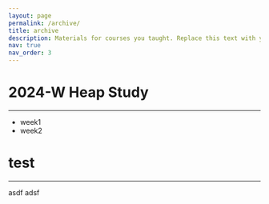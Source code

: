 ```yaml
---
layout: page
permalink: /archive/
title: archive
description: Materials for courses you taught. Replace this text with your description.
nav: true
nav_order: 3
---
```


# 2024-W Heap Study
---
- week1
- week2


# test
---
asdf
adsf
